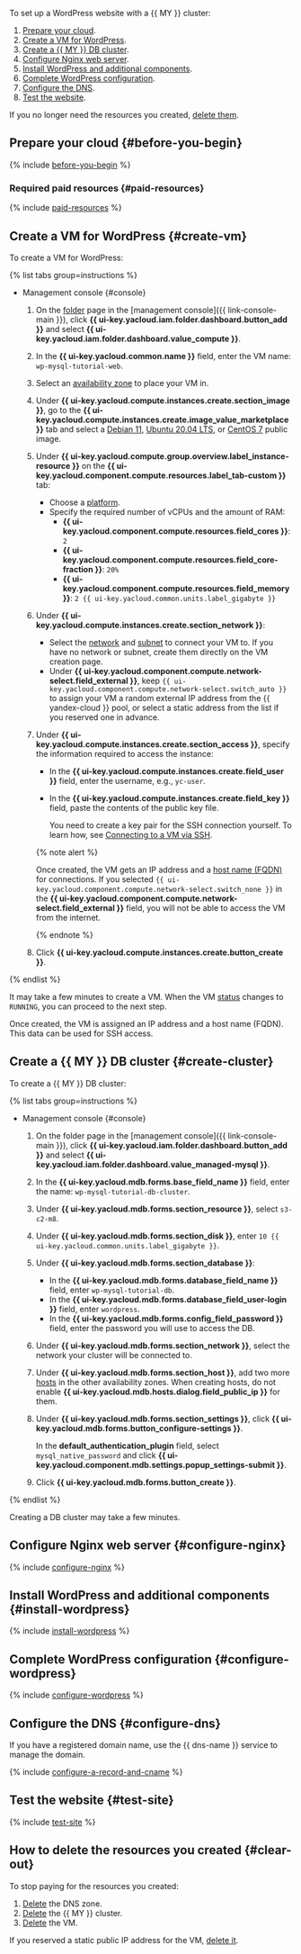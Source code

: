 To set up a WordPress website with a {{ MY }} cluster:
1. [Prepare your cloud](#before-you-begin).
1. [Create a VM for WordPress](#create-vm).
1. [Create a {{ MY }} DB cluster](#create-cluster).
1. [Configure Nginx web server](#configure-nginx).
1. [Install WordPress and additional components](#install-wordpress).
1. [Complete WordPress configuration](#configure-wordpress).
1. [Configure the DNS](#configure-dns).
1. [Test the website](#test-site).

If you no longer need the resources you created, [delete them](#clear-out).

## Prepare your cloud {#before-you-begin}

{% include [before-you-begin](../_tutorials_includes/before-you-begin.md) %}

### Required paid resources {#paid-resources}

{% include [paid-resources](../_tutorials_includes/wordpress-mysql/paid-resources.md) %}

## Create a VM for WordPress {#create-vm}

To create a VM for WordPress:

{% list tabs group=instructions %}

- Management console {#console}

   1. On the [folder](../../resource-manager/concepts/resources-hierarchy.md#folder) page in the [management console]({{ link-console-main }}), click **{{ ui-key.yacloud.iam.folder.dashboard.button_add }}** and select **{{ ui-key.yacloud.iam.folder.dashboard.value_compute }}**.
   1. In the **{{ ui-key.yacloud.common.name }}** field, enter the VM name: `wp-mysql-tutorial-web`.
   1. Select an [availability zone](../../overview/concepts/geo-scope.md) to place your VM in.
   1. Under **{{ ui-key.yacloud.compute.instances.create.section_image }}**, go to the **{{ ui-key.yacloud.compute.instances.create.image_value_marketplace }}** tab and select a [Debian 11](/marketplace/products/yc/debian-11), [Ubuntu 20.04 LTS](/marketplace/products/yc/ubuntu-20-04-lts), or [CentOS 7](/marketplace/products/yc/centos-7) public image.
   1. Under **{{ ui-key.yacloud.compute.group.overview.label_instance-resource }}** on the **{{ ui-key.yacloud.component.compute.resources.label_tab-custom }}** tab:
      * Choose a [platform](../../compute/concepts/vm-platforms.md).
      * Specify the required number of vCPUs and the amount of RAM:
         * **{{ ui-key.yacloud.component.compute.resources.field_cores }}**: `2`
         * **{{ ui-key.yacloud.component.compute.resources.field_core-fraction }}**: `20%`
         * **{{ ui-key.yacloud.component.compute.resources.field_memory }}**: `2 {{ ui-key.yacloud.common.units.label_gigabyte }}`
   1. Under **{{ ui-key.yacloud.compute.instances.create.section_network }}**:
      * Select the [network](../../vpc/concepts/network.md#network) and [subnet](../../vpc/concepts/network.md#subnet) to connect your VM to. If you have no network or subnet, create them directly on the VM creation page.
      * Under **{{ ui-key.yacloud.component.compute.network-select.field_external }}**, keep `{{ ui-key.yacloud.component.compute.network-select.switch_auto }}` to assign your VM a random external IP address from the {{ yandex-cloud }} pool, or select a static address from the list if you reserved one in advance.
   1. Under **{{ ui-key.yacloud.compute.instances.create.section_access }}**, specify the information required to access the instance:
      * In the **{{ ui-key.yacloud.compute.instances.create.field_user }}** field, enter the username, e.g., `yc-user`.
      * In the **{{ ui-key.yacloud.compute.instances.create.field_key }}** field, paste the contents of the public key file.

         You need to create a key pair for the SSH connection yourself. To learn how, see [Connecting to a VM via SSH](../../compute/operations/vm-connect/ssh.md).

      {% note alert %}

      Once created, the VM gets an IP address and a [host name (FQDN)](../../compute/concepts/network.md#hostname) for connections. If you selected `{{ ui-key.yacloud.component.compute.network-select.switch_none }}` in the **{{ ui-key.yacloud.component.compute.network-select.field_external }}** field, you will not be able to access the VM from the internet.

      {% endnote %}

   1. Click **{{ ui-key.yacloud.compute.instances.create.button_create }}**.

{% endlist %}

It may take a few minutes to create a VM. When the VM [status](../../compute/concepts/vm-statuses.md) changes to `RUNNING`, you can proceed to the next step.

Once created, the VM is assigned an IP address and a host name (FQDN). This data can be used for SSH access.

## Create a {{ MY }} DB cluster {#create-cluster}

To create a {{ MY }} DB cluster:

{% list tabs group=instructions %}

- Management console {#console}

   1. On the folder page in the [management console]({{ link-console-main }}), click **{{ ui-key.yacloud.iam.folder.dashboard.button_add }}** and select **{{ ui-key.yacloud.iam.folder.dashboard.value_managed-mysql }}**.
   1. In the **{{ ui-key.yacloud.mdb.forms.base_field_name }}** field, enter the name: `wp-mysql-tutorial-db-cluster`.
   1. Under **{{ ui-key.yacloud.mdb.forms.section_resource }}**, select `s3-c2-m8`.
   1. Under **{{ ui-key.yacloud.mdb.forms.section_disk }}**, enter `10 {{ ui-key.yacloud.common.units.label_gigabyte }}`.
   1. Under **{{ ui-key.yacloud.mdb.forms.section_database }}**:
      * In the **{{ ui-key.yacloud.mdb.forms.database_field_name }}** field, enter `wp-mysql-tutorial-db`.
      * In the **{{ ui-key.yacloud.mdb.forms.database_field_user-login }}** field, enter `wordpress`.
      * In the **{{ ui-key.yacloud.mdb.forms.config_field_password }}** field, enter the password you will use to access the DB.
   1. Under **{{ ui-key.yacloud.mdb.forms.section_network }}**, select the network your cluster will be connected to.


   1. Under **{{ ui-key.yacloud.mdb.forms.section_host }}**, add two more [hosts](../../managed-mysql/concepts/instance-types.md) in the other availability zones. When creating hosts, do not enable **{{ ui-key.yacloud.mdb.hosts.dialog.field_public_ip }}** for them.


   1. Under **{{ ui-key.yacloud.mdb.forms.section_settings }}**, click **{{ ui-key.yacloud.mdb.forms.button_configure-settings }}**.

      In the **default_authentication_plugin** field, select `mysql_native_password` and click **{{ ui-key.yacloud.component.mdb.settings.popup_settings-submit }}**.
   1. Click **{{ ui-key.yacloud.mdb.forms.button_create }}**.

{% endlist %}

Creating a DB cluster may take a few minutes.

## Configure Nginx web server {#configure-nginx}

{% include [configure-nginx](../_tutorials_includes/wordpress-mysql/configure-nginx.md) %}

## Install WordPress and additional components {#install-wordpress}

{% include [install-wordpress](../_tutorials_includes/wordpress-mysql/install-wordpress.md) %}

## Complete WordPress configuration {#configure-wordpress}

{% include [configure-wordpress](../_tutorials_includes/wordpress-mysql/configure-wordpress.md) %}

## Configure the DNS {#configure-dns}

If you have a registered domain name, use the {{ dns-name }} service to manage the domain.

{% include [configure-a-record-and-cname](../_tutorials_includes/configure-a-record-and-cname.md) %}

## Test the website {#test-site}

{% include [test-site](../_tutorials_includes/wordpress-mysql/test-site.md) %}

## How to delete the resources you created {#clear-out}

To stop paying for the resources you created:
1. [Delete](../../dns/operations/zone-delete.md) the DNS zone.
1. [Delete](../../managed-mysql/operations/cluster-delete.md) the {{ MY }} cluster.
1. [Delete](../../compute/operations/vm-control/vm-delete.md) the VM.

If you reserved a static public IP address for the VM, [delete it](../../vpc/operations/address-delete.md).

